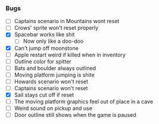 ### Bugs

* [ ] Captains scenario in Mountains wont reset 
* [ ] Crows' sprite won't reset properly
* [x] Spacebar works like shit
   * [ ] Now only like a doo-doo
* [x] Can't jump off moonstone
* [ ] Apple restart weird if killed when in inventory
* [ ] Outline color for spitter
* [ ] Bats and boulder always outlined
* [ ] Moving platform jumping is shite
* [ ] Howards scenario won't reset
* [ ] Captains scenario won't reset
* [x] Sail stays cut off if reset
* [ ] The moving platform graphics feel out of place in a cave
* [ ] Weird sound on pickup and use
* [ ] Door outline still shows when the game is paused
